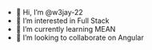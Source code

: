 - 👋 Hi, I’m @w3jay-22
- 👀 I’m interested in Full Stack 
- 🌱 I’m currently learning MEAN
- 💞️ I’m looking to collaborate on Angular

<!---
w3jay-22/w3jay-22 is a ✨ special ✨ repository because its `README.md` (this file) appears on your GitHub profile.
You can click the Preview link to take a look at your changes.
--->
